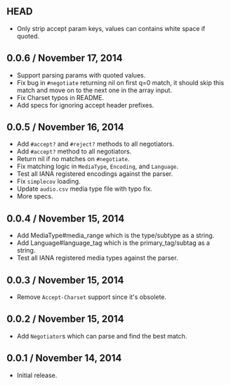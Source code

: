 ## HEAD

  * Only strip accept param keys, values can contains white space if quoted.

## 0.0.6 / November 17, 2014

  * Support parsing params with quoted values.
  * Fix bug in `#negotiate` returning nil on first q=0 match, it should skip this match and move on to the next one in the array input.
  * Fix Charset typos in README.
  * Add specs for ignoring accept header prefixes.

## 0.0.5 / November 16, 2014

  * Add `#accept?` and `#reject?` methods to all negotiators.
  * Add `#accept?` method to all negotiators.
  * Return nil if no matches on `#negotiate`.
  * Fix matching logic in `MediaType`, `Encoding`, and `Language`.
  * Test all IANA registered encodings against the parser.
  * Fix `simplecov` loading.
  * Update `audio.csv` media type file with typo fix.
  * More specs.

## 0.0.4 / November 15, 2014

  * Add MediaType#media_range which is the type/subtype as a string.
  * Add Language#language_tag which is the primary_tag/subtag as a string.
  * Test all IANA registered media types against the parser.

## 0.0.3 / November 15, 2014

  * Remove `Accept-Charset` support since it's obsolete.

## 0.0.2 / November 15, 2014

  * Add `Negotiator`s which can parse and find the best match.

## 0.0.1 / November 14, 2014

  * Initial release.
